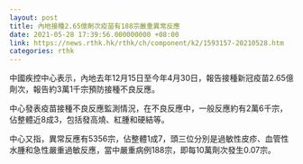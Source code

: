 ```yaml
---
layout: post
title: 內地接種2.65億劑次疫苗有188宗嚴重異常反應
date: 2021-05-28 17:39:56.000000000 +08:00
link: https://news.rthk.hk/rthk/ch/component/k2/1593157-20210528.htm
categories: rthk
---
```


中國疾控中心表示，內地去年12月15日至今年4月30日，報告接種新冠疫苗2.65億劑次，報告約3萬1千宗預防接種不良反應。

中心發表疫苗接種不良反應監測情況，在不良反應中，一般反應約有2萬6千宗，佔整體近8成3，包括發高燒、紅腫和硬結等。

中心又指，異常反應有5356宗，佔整體1成7，頭三位分別是過敏性皮疹、血管性水腫和急性嚴重過敏反應，當中嚴重病例188宗，即每10萬劑次發生0.07宗。
